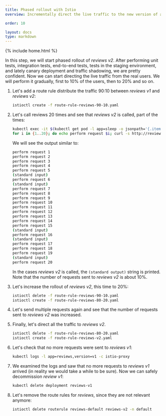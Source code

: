```yaml
---
title: Phased rollout with Istio
overview: Incrementally direct the live traffic to the new version of a microservice

order: 10

layout: docs
type: markdown
---
```

{% include home.html %}

In this step, we will start phased rollout of _reviews v2_. After performing unit tests, integration tests, end-to-end tests, tests in the staging environment, and lately canary deployment and traffic shadowing, we are pretty confident. Now we can start directing the live traffic from the real users. We will perform it gradually, first to 10% of the users, then to 20% and so on.

1. Let's add a route rule distribute the traffic 90:10 between _reviews v1_ and _reviews v2_:
   ```bash
   istioctl create -f route-rule-reviews-90-10.yaml  
   ```

2. Let's call reviews 20 times and see that _reviews v2_ is called, part of the times:
   ```bash
   kubectl exec -it $(kubectl get pod -l app=sleep -o jsonpath='{.items[0].metadata.name}') bash
   for i in {1..20}; do echo perform request $i; curl -s http://reviews:9080/reviews/0 | grep -l star; done
   ```

   We will see the output similar to:
   ```bash
   perform request 1
   perform request 2
   perform request 3
   perform request 4
   perform request 5
   (standard input)
   perform request 6
   (standard input)
   perform request 7
   perform request 8
   perform request 9
   perform request 10
   perform request 11
   perform request 12
   perform request 13
   perform request 14
   perform request 15
   (standard input)
   perform request 16
   (standard input)
   perform request 17
   perform request 18
   perform request 19
   (standard input)
   perform request 20
   ```
   In the cases _reviews v2_ is called, the `(standard output)` string is printed. Note that the number of requests sent to _reviews v2_ is about 10%.

2. Let's increase the rollout of _reviews v2_, this time to 20%:
   ```bash
   istioctl delete -f route-rule-reviews-90-10.yaml
   istioctl create -f route-rule-reviews-80-20.yaml  
   ```

3. Let's send multiple requests again and see that the number of requests sent to _reviews v2_ was increased.

4. Finally, let's direct all the traffic to _reviews v2_.
   ```bash
   istioctl delete -f route-rule-reviews-80-20.yaml
   istioctl create -f route-rule-reviews-v2.yaml
   ```
3. Let's check that no more requests were sent to _reviews v1_:
   ```bash
   kubectl logs -l app=reviews,version=v1 -c istio-proxy
   ```

4. We examined the logs and saw that no more requests to _reviews v1_ arrived (in reality we would take a while to be sure). Now we can safely decommission _review v1_:
   ```bash
   kubectl delete deployment reviews-v1
   ```

5. Let's remove the route rules for _reviews_, since they are not relevant anymore:
   ```bash
   istioctl delete routerule reviews-default reviews-v2 -n default
   ```

